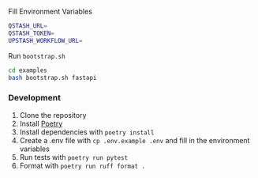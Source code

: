 Fill Environment Variables

```sh
QSTASH_URL=
QSTASH_TOKEN=
UPSTASH_WORKFLOW_URL=
```

Run `bootstrap.sh`

```sh
cd examples
bash bootstrap.sh fastapi
```

### Development

1. Clone the repository
2. Install [Poetry](https://python-poetry.org/docs/#installation)
3. Install dependencies with `poetry install`
4. Create a .env file with `cp .env.example .env` and fill in the environment variables
5. Run tests with `poetry run pytest`
6. Format with `poetry run ruff format .`